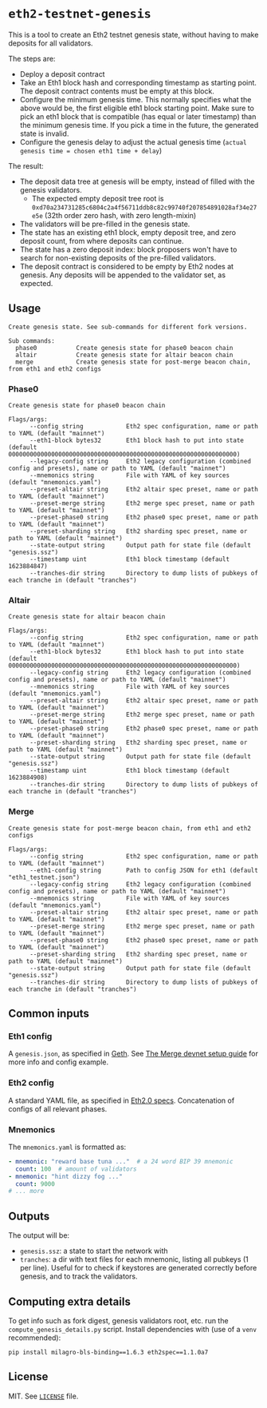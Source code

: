 # `eth2-testnet-genesis`

This is a tool to create an Eth2 testnet genesis state, without having to make deposits for all validators.

The steps are:
- Deploy a deposit contract
- Take an Eth1 block hash and corresponding timestamp as starting point. The deposit contract contents must be empty at this block.
- Configure the minimum genesis time. This normally specifies what the above would be, the first eligible eth1 block starting point.
  Make sure to pick an eth1 block that is compatible (has equal or later timestamp) than the minimum genesis time.
  If you pick a time in the future, the generated state is invalid.
- Configure the genesis delay to adjust the actual genesis time (`actual genesis time = chosen eth1 time + delay`)

The result:
- The deposit data tree at genesis will be empty, instead of filled with the genesis validators.
  - The expected empty deposit tree root is `0xd70a234731285c6804c2a4f56711ddb8c82c99740f207854891028af34e27e5e`  (32th order zero hash, with zero length-mixin)
- The validators will be pre-filled in the genesis state.
- The state has an existing eth1 block, empty deposit tree, and zero deposit count, from where deposits can continue.
- The state has a zero deposit index: block proposers won't have to search for non-existing deposits of the pre-filled validators.
- The deposit contract is considered to be empty by Eth2 nodes at genesis. Any deposits will be appended to the validator set, as expected.

## Usage

```
Create genesis state. See sub-commands for different fork versions.

Sub commands:
  phase0           Create genesis state for phase0 beacon chain
  altair           Create genesis state for altair beacon chain
  merge            Create genesis state for post-merge beacon chain, from eth1 and eth2 configs
```

### Phase0

```
Create genesis state for phase0 beacon chain

Flags/args:
      --config string            Eth2 spec configuration, name or path to YAML (default "mainnet")
      --eth1-block bytes32       Eth1 block hash to put into state (default 0000000000000000000000000000000000000000000000000000000000000000)
      --legacy-config string     Eth2 legacy configuration (combined config and presets), name or path to YAML (default "mainnet")
      --mnemonics string         File with YAML of key sources (default "mnemonics.yaml")
      --preset-altair string     Eth2 altair spec preset, name or path to YAML (default "mainnet")
      --preset-merge string      Eth2 merge spec preset, name or path to YAML (default "mainnet")
      --preset-phase0 string     Eth2 phase0 spec preset, name or path to YAML (default "mainnet")
      --preset-sharding string   Eth2 sharding spec preset, name or path to YAML (default "mainnet")
      --state-output string      Output path for state file (default "genesis.ssz")
      --timestamp uint           Eth1 block timestamp (default 1623884847)
      --tranches-dir string      Directory to dump lists of pubkeys of each tranche in (default "tranches")
```

### Altair

```
Create genesis state for altair beacon chain

Flags/args:
      --config string            Eth2 spec configuration, name or path to YAML (default "mainnet")
      --eth1-block bytes32       Eth1 block hash to put into state (default 0000000000000000000000000000000000000000000000000000000000000000)
      --legacy-config string     Eth2 legacy configuration (combined config and presets), name or path to YAML (default "mainnet")
      --mnemonics string         File with YAML of key sources (default "mnemonics.yaml")
      --preset-altair string     Eth2 altair spec preset, name or path to YAML (default "mainnet")
      --preset-merge string      Eth2 merge spec preset, name or path to YAML (default "mainnet")
      --preset-phase0 string     Eth2 phase0 spec preset, name or path to YAML (default "mainnet")
      --preset-sharding string   Eth2 sharding spec preset, name or path to YAML (default "mainnet")
      --state-output string      Output path for state file (default "genesis.ssz")
      --timestamp uint           Eth1 block timestamp (default 1623884908)
      --tranches-dir string      Directory to dump lists of pubkeys of each tranche in (default "tranches")
```

### Merge

```
Create genesis state for post-merge beacon chain, from eth1 and eth2 configs

Flags/args:
      --config string            Eth2 spec configuration, name or path to YAML (default "mainnet")
      --eth1-config string       Path to config JSON for eth1 (default "eth1_testnet.json")
      --legacy-config string     Eth2 legacy configuration (combined config and presets), name or path to YAML (default "mainnet")
      --mnemonics string         File with YAML of key sources (default "mnemonics.yaml")
      --preset-altair string     Eth2 altair spec preset, name or path to YAML (default "mainnet")
      --preset-merge string      Eth2 merge spec preset, name or path to YAML (default "mainnet")
      --preset-phase0 string     Eth2 phase0 spec preset, name or path to YAML (default "mainnet")
      --preset-sharding string   Eth2 sharding spec preset, name or path to YAML (default "mainnet")
      --state-output string      Output path for state file (default "genesis.ssz")
      --tranches-dir string      Directory to dump lists of pubkeys of each tranche in (default "tranches")
```

## Common inputs

### Eth1 config

A `genesis.json`, as specified in [Geth](https://github.com/ethereum/go-ethereum/blob/a50251e6cbfecfaf26040d42c70d2812bc422a4a/core/genesis.go#L49).
See [The Merge devnet setup guide](https://notes.ethereum.org/@protolambda/merge-devnet-setup-guide) for more info and config example.

### Eth2 config

A standard YAML file, as specified in [Eth2.0 specs](https://github.com/ethereum/eth2.0-specs/tree/dev/configs). Concatenation of configs of all relevant phases.

### Mnemonics

The `mnemonics.yaml` is formatted as:

```yaml
- mnemonic: "reward base tuna ..."  # a 24 word BIP 39 mnemonic
  count: 100  # amount of validators
- mnemonic: "hint dizzy fog ..."
  count: 9000
# ... more
```

## Outputs

The output will be:
- `genesis.ssz`: a state to start the network with
- `tranches`: a dir with text files for each mnemonic, listing all pubkeys (1 per line).
  Useful for to check if keystores are generated correctly before genesis, and to track the validators.

## Computing extra details

To get info such as fork digest, genesis validators root, etc. run the `compute_genesis_details.py` script.
Install dependencies with (use of a `venv` recommended):
```
pip install milagro-bls-binding==1.6.3 eth2spec==1.1.0a7
```

## License

MIT. See [`LICENSE`](./LICENSE) file.

